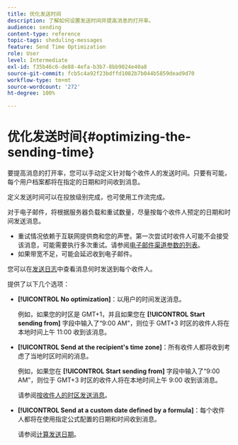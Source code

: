 ```yaml
---
title: 优化发送时间
description: 了解如何设置发送时间并提高消息的打开率。
audience: sending
content-type: reference
topic-tags: sheduling-messages
feature: Send Time Optimization
role: User
level: Intermediate
exl-id: f35b46c6-de88-4efa-b3b7-8bb9024e40a8
source-git-commit: fcb5c4a92f23bdffd1082b7b044b5859dead9d70
workflow-type: tm+mt
source-wordcount: '272'
ht-degree: 100%

---
```


# 优化发送时间{#optimizing-the-sending-time}

要提高消息的打开率，您可以手动定义针对每个收件人的发送时间。只要有可能，每个用户档案都将在指定的日期和时间收到消息。

定义发送时间可以在投放级别完成，也可使用工作流完成。

对于电子邮件，将根据服务器负载和重试数量，尽量按每个收件人预定的日期和时间发送消息。

* 重试情况依赖于互联网提供商和您的声誉。第一次尝试时收件人可能不会接受该消息，可能需要执行多次重试。请参阅[电子邮件渠道参数的列表](../../administration/using/configuring-email-channel.md)。
* 如果带宽不足，可能会延迟收到电子邮件。

您可以在[发送日志](../../sending/using/monitoring-a-delivery.md#sending-logs)中查看消息何时发送到每个收件人。

提供了以下几个选项：

* **[!UICONTROL No optimization]**：以用户的时间发送消息。

  例如，如果您的时区是 GMT+1，并且如果您在 **[!UICONTROL Start sending from]** 字段中输入了“9:00 AM”，则位于 GMT+3 时区的收件人将在本地时间上午 11:00 收到该消息。

* **[!UICONTROL Send at the recipient's time zone]**：所有收件人都将收到考虑了当地时区时间的消息。

  例如，如果您在 **[!UICONTROL Start sending from]** 字段中输入了“9:00 AM”，则位于 GMT+3 时区的收件人将在本地时间上午 9:00 收到该消息。

  请参阅[按收件人的时区发送消息](../../sending/using/sending-messages-at-the-recipient-s-time-zone.md)。

* **[!UICONTROL Send at a custom date defined by a formula]**：每个收件人都将在使用指定公式配置的日期和时间收到消息。

  请参阅[计算发送日期](../../sending/using/computing-the-sending-date.md)。
